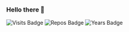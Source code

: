 ### Hello there 👋

![Visits Badge](https://badges.pufler.dev/visits/szpricky/szpricky)
![Repos Badge](https://badges.pufler.dev/repos/szpricky)
![Years Badge](https://badges.pufler.dev/years/szpricky)

<!--
**szpricky/szpricky** is a ✨ _special_ ✨ repository because its `README.md` (this file) appears on your GitHub profile.

Here are some ideas to get you started:

- 🔭 I’m currently working on ...
- 🌱 I’m currently learning ...
- 👯 I’m looking to collaborate on ...
- 🤔 I’m looking for help with ...
- 💬 Ask me about ...
- 📫 How to reach me: ...
- 😄 Pronouns: ...
- ⚡ Fun fact: ...
-->
